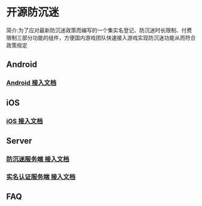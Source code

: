 # 开源防沉迷
简介:为了应对最新防沉迷政策而编写的一个集实名登记、防沉迷时长限制、付费限制三部分功能的组件，方便国内游戏团队快速接入游戏实现防沉迷功能从而符合政策规定

## Android

### [Android 接入文档](./Android/AntiAddiction/README.md)

## iOS

### [iOS 接入文档](./iOS/antiaddictionservice-ios/README.md)

## Server 

### [防沉迷服务端 接入文档](./Server/anti-addiction-server/README.md)
### [实名认证服务端 接入文档](./Server/tds-registration-server/README.md)

## FAQ



